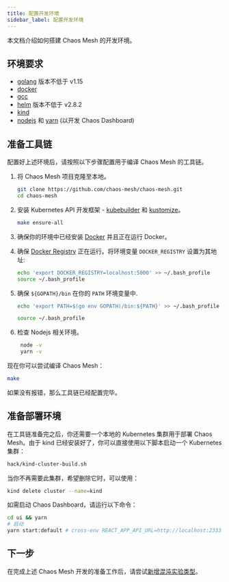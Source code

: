 ```yaml
---
title: 配置开发环境
sidebar_label: 配置开发环境
---
```


本文档介绍如何搭建 Chaos Mesh 的开发环境。

## 环境要求

- [golang](https://golang.org/dl/) 版本不低于 v1.15
- [docker](https://www.docker.com/)
- [gcc](https://gcc.gnu.org/)
- [helm](https://helm.sh/) 版本不低于 v2.8.2
- [kind](https://github.com/kubernetes-sigs/kind)
- [nodejs](https://nodejs.org/en/) 和 [yarn](https://yarnpkg.com/lang/en/) (以开发 Chaos Dashboard)

## 准备工具链

配置好上述环境后，请按照以下步骤配置用于编译 Chaos Mesh 的工具链。

1. 将 Chaos Mesh 项目克隆至本地。

   ```bash
   git clone https://github.com/chaos-mesh/chaos-mesh.git
   cd chaos-mesh
   ```

2. 安装 Kubernetes API 开发框架 - [kubebuilder](https://github.com/kubernetes-sigs/kubebuilder) 和 [kustomize](https://github.com/kubernetes-sigs/kustomize)。

   ```bash
   make ensure-all
   ```

3. 确保你的环境中已经安装 [Docker](https://docs.docker.com/install/) 并且正在运行 Docker。

4. 确保 [Docker Registry](https://docs.docker.com/registry/) 正在运行。将环境变量 `DOCKER_REGISTRY` 设置为其地址:

   ```bash
   echo 'export DOCKER_REGISTRY=localhost:5000' >> ~/.bash_profile
   source ~/.bash_profile
   ```

5. 确保 `${GOPATH}/bin` 在你的 `PATH` 环境变量中.

   ```bash
   echo 'export PATH=$(go env GOPATH)/bin:${PATH}' >> ~/.bash_profile
   ```

   ```bash
   source ~/.bash_profile
   ```

6. 检查 Nodejs 相关环境。

   ```bash
    node -v
    yarn -v
   ```

现在你可以尝试编译 Chaos Mesh：

```bash
make
```

如果没有报错，那么工具链已经配置完毕。

## 准备部署环境

在工具链准备完之后，你还需要一个本地的 Kubernetes 集群用于部署 Chaos Mesh。由于 kind 已经安装好了，你可以直接使用以下脚本启动一个 Kubernetes 集群：

```bash
hack/kind-cluster-build.sh
```

当你不再需要此集群，希望删除它时，可以使用：

```bash
kind delete cluster --name=kind
```

如需启动 Chaos Dashboard，请运行以下命令：

```bash
cd ui && yarn
# 启动
yarn start:default # cross-env REACT_APP_API_URL=http://localhost:2333 BROWSER=none react-scripts start
```

## 下一步

在完成上述 Chaos Mesh 开发的准备工作后，请尝试[新增混沌实验类型](add-new-chaos-experiment-type.md)。
